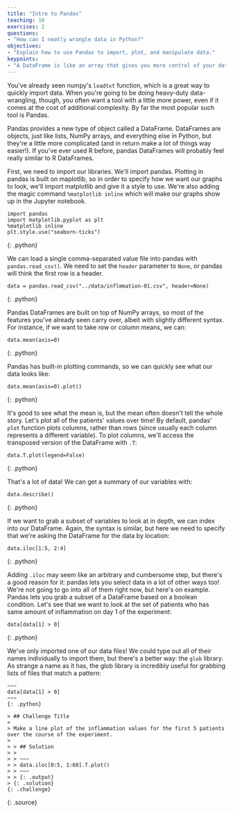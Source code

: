 ```yaml
---
title: "Intro to Pandas"
teaching: 10
exercises: 2
questions:
- "How can I neatly wrangle data in Python?"
objectives:
- "Explain how to use Pandas to import, plot, and manipulate data."
keypoints:
- "A DataFrame is like an array that gives you more control of your data"
---
```


You've already seen numpy's `loadtxt` function, which is a great way to quickly import data. When you're going to be doing heavy-duty data-wrangling, though, you often want a tool with a little more power, even if it comes at the cost of additional complexity. By far the most popular such tool is Pandas.

Pandas provides a new type of object called a DataFrame. DataFrames are objects, just like lists, NumPy arrays, and everything else in Python, but they're a little more complicated (and in return make a lot of things way easier!). If you've ever used R before, pandas DataFrames will probably feel really similar to R DataFrames.

First, we need to import our libraries. We'll import pandas. Plotting in pandas is built on maplotlib, so in order to specify how we want our graphs to look, we'll import matplotlib and give it a style to use. We're also adding the magic command `%matplotlib inline` which will make our graphs show up in the Jupyter notebook.

  ~~~
  import pandas
  import matplotlib.pyplot as plt
  %matplotlib inline
  plt.style.use("seaborn-ticks")
  ~~~
  {: .python}


We can load a single comma-separated value file into pandas with `pandas.read_csv()`. We need to set the `header` parameter to `None`, or pandas will think the first row is a header.

  ~~~
  data = pandas.read_csv("../data/inflmmation-01.csv", header=None)
  ~~~
  {: .python}

Pandas DataFrames are built on top of NumPy arrays, so most of the features you've already seen carry over, albeit with slightly different syntax. For instance, if we want to take row or column means, we can:


  ~~~
  data.mean(axis=0)
  ~~~
  {: .python}

Pandas has built-in plotting commands, so we can quickly see what our data looks like:

  ~~~
  data.mean(axis=0).plot()
  ~~~
  {: .python}

It's good to see what the mean is, but the mean often doesn't tell the whole story. Let's plot all of the patients' values over time! By default, pandas' `plot` function plots columns, rather than rows (since usually each column represents a different variable). To plot columns, we'll access the transposed version of the DataFrame with `.T`:

  ~~~
  data.T.plot(legend=False)
  ~~~
  {: .python}

That's a lot of data! We can get a summary of our variables with:

  ~~~
  data.describe()
  ~~~
  {: .python}

If we want to grab a subset of variables to look at in depth, we can index into our DataFrame. Again, the syntax is similar, but here we need to specify that we're asking the DataFrame for the data by location:

  ~~~
  data.iloc[1:5, 2:4]
  ~~~
  {: .python}

Adding `.iloc` may seem like an arbitrary and cumbersome step, but there's a good reason for it: pandas lets you select data in a lot of other ways too! We're not going to go into all of them right now, but here's on example. Pandas lets you grab a subset of a DataFrame based on a boolean condition. Let's see that we want to look at the set of patients who has same amount of inflammation on day 1 of the experiment:

  ~~~
  data[data[1] > 0]
  ~~~
  {: .python}

  We've only imported one of our data files! We could type out all of their names individually to import them, but there's a better way: the `glob` library. As strange a name as it has, the glob library is incredibly useful for grabbing lists of files that match a pattern:

    ~~~
    data[data[1] > 0]
    ~~~
    {: .python}


~~~
> ## Challenge Title
>
> Make a line plot of the inflammation values for the first 5 patients over the course of the experiment.
>
> > ## Solution
> >
> > ~~~
> > data.iloc[0:5, 1:60].T.plot()
> > ~~~
> > {: .output}
> {: .solution}
{: .challenge}
~~~
{: .source}
